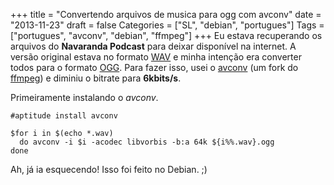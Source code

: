 +++
title = "Convertendo arquivos de musica para ogg com avconv"
date = "2013-11-23"
draft = false
Categories = ["SL", "debian", "portugues"]
Tags = ["portugues", "avconv", "debian", "ffmpeg"]
+++
Eu estava recuperando os arquivos do **Navaranda Podcast** para deixar
disponível na internet. A versão original estava no formato
[WAV](http://pt.wikipedia.org/wiki/WAV) e minha intenção era converter
todos para o formato [OGG](http://www.vorbis.com/). Para fazer isso,
usei o [avconv](http://libav.org/avconv.html) (um fork do
[ffmpeg](http://www.ffmpeg.org/)) e diminiu o bitrate para **6kbits/s**.

Primeiramente instalando o *avconv*.

```
#aptitude install avconv
```

```
$for i in $(echo *.wav)
  do avconv -i $i -acodec libvorbis -b:a 64k ${i%%.wav}.ogg
done
```

Ah, já ia esquecendo! Isso foi feito no Debian. ;)
